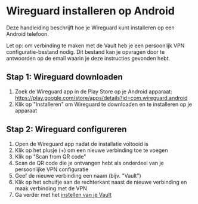 # Wireguard installeren op Android
Deze handleiding beschrijft hoe je Wireguard kunt installeren op een Android telefoon.

Let op: om verbinding te maken met de Vault heb je een persoonlijk VPN configuratie-bestand nodig. Dit bestand kan je opvragen door te antwoorden op de email waarin je deze instructies gevonden hebt.

## Stap 1: Wireguard downloaden
1. Zoek de Wireguard app in de Play Store op je Android apparaat: https://play.google.com/store/apps/details?id=com.wireguard.android
2. Klik op "Installeren" om Wireguard te downloaden en te installeren op je apparaat

## Stap 2: Wireguard configureren
1. Open de Wireguard app nadat de installatie voltooid is
2. Klik op het plusje (+) om een nieuwe verbinding toe te voegen
3. Klik op "Scan from QR code"
4. Scan de QR code die je ontvangen hebt als onderdeel van je persoonlijke VPN configuratie
5. Geef de nieuwe verbinding een naam (bijv. "Vault")
6. Klik op het schuifje aan de rechterkant naast de nieuwe verbinding en maak verbinding met de VPN
7. Ga verder met het [instellen van je Vault](../README.md)
